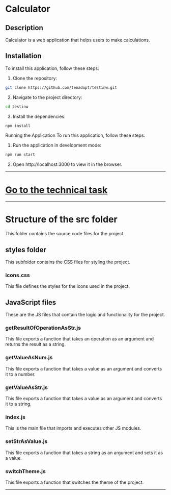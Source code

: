 # Calculator

## Description
Calculator is a web application that helps users to make calculations.

## Installation
To install this application, follow these steps:

1. Clone the repository:
```bash
git clone https://github.com/tenadopt/testinw.git
```

2. Navigate to the project directory:
```bash
cd testinw
```

3. Install the dependencies:
```bash
npm install
```
Running the Application
To run this application, follow these steps:

1. Run the application in development mode:
```bash
npm run start
```
2. Open http://localhost:3000 to view it in the browser.
----------------------------------------------------

# [Go to the technical task](task.pdf)
----------------------------------------------------

# Structure of the src folder
This folder contains the source code files for the project.

## styles folder
This subfolder contains the CSS files for styling the project.

### icons.css
This file defines the styles for the icons used in the project.

## JavaScript files
These are the JS files that contain the logic and functionality for the project.

### getResultOfOperationAsStr.js
This file exports a function that takes an operation as an argument and returns the result as a string.

### getValueAsNum.js
This file exports a function that takes a value as an argument and converts it to a number.

### getValueAsStr.js
This file exports a function that takes a value as an argument and converts it to a string.

### index.js
This is the main file that imports and executes other JS modules.

### setStrAsValue.js
This file exports a function that takes a string as an argument and sets it as a value.

### switchTheme.js
This file exports a function that switches the theme of the project.

----------------------------------------------------